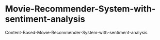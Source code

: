 # Movie-Recommender-System-with-sentiment-analysis
Content-Based-Movie-Recommender-System-with-sentiment-analysis
